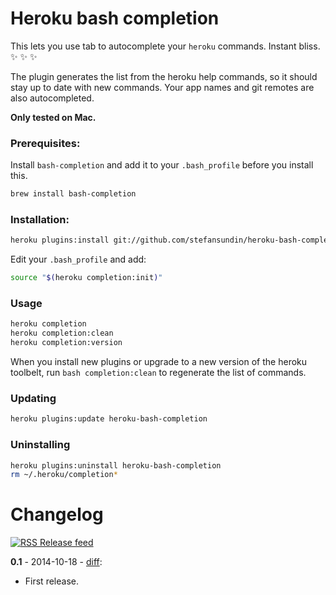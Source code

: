 # Heroku bash completion

This lets you use tab to autocomplete your `heroku` commands. Instant bliss. :sparkles: :sparkles: :sparkles:

The plugin generates the list from the heroku help commands, so it should stay up to date with new commands. Your app names and git remotes are also autocompleted.

**Only tested on Mac.**


### Prerequisites:
Install `bash-completion` and add it to your `.bash_profile` before you install this.

```bash
brew install bash-completion
```


### Installation:

```bash
heroku plugins:install git://github.com/stefansundin/heroku-bash-completion.git
```

Edit your `.bash_profile` and add:

```bash
source "$(heroku completion:init)"
```


### Usage

```bash
heroku completion
heroku completion:clean
heroku completion:version
```

When you install new plugins or upgrade to a new version of the heroku toolbelt, run `bash completion:clean` to regenerate the list of commands.


### Updating

```bash
heroku plugins:update heroku-bash-completion
```


### Uninstalling

```bash
heroku plugins:uninstall heroku-bash-completion
rm ~/.heroku/completion*
```


# Changelog

[![RSS](https://stefansundin.github.io/img/feed.png) Release feed](https://github.com/stefansundin/heroku-bash-completion/releases.atom)

**0.1** - 2014-10-18 - [diff](https://github.com/stefansundin/heroku-bash-completion/compare/4db85e...v0.1):
- First release.
